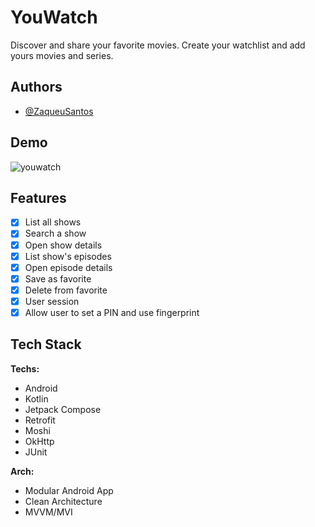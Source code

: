 
# YouWatch

Discover and share your favorite movies. Create your watchlist and add yours movies and series.

## Authors

- [@ZaqueuSantos](https://www.github.com/ZaqueuLima3)

## Demo

![youwatch](https://user-images.githubusercontent.com/31195408/189344242-967c0de5-e1f1-49ea-a8c1-26f0aebedb13.gif)

## Features

- [x] List all shows
- [x] Search a show 
- [x] Open show details
- [x] List show's episodes
- [x] Open episode details
- [x] Save as favorite
- [x] Delete from favorite
- [x] User session
- [x] Allow user to set a PIN and use fingerprint

## Tech Stack

**Techs:** 
- Android
- Kotlin
- Jetpack Compose
- Retrofit
- Moshi
- OkHttp
- JUnit

**Arch:** 
- Modular Android App
- Clean Architecture
- MVVM/MVI
